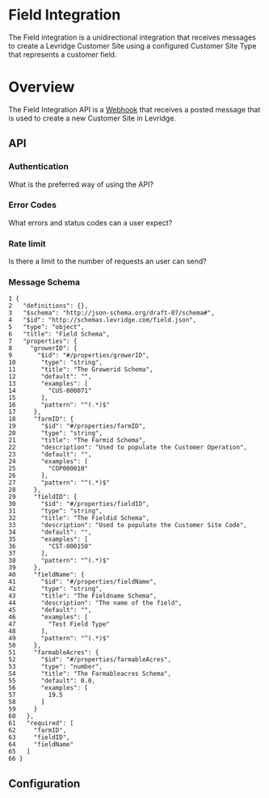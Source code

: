 ﻿# Field Integration
The Field integration is a unidirectional integration that receives messages to 
create a Levridge Customer Site using a configured Customer Site Type that represents
a customer field.

# Overview
The Field Integration API is a [Webhook](https://en.wikipedia.org/wiki/Webhook) that receives a posted message that is used
to create a new Customer Site in Levridge.

## API

### Authentication
What is the preferred way of using the API?

### Error Codes
What errors and status codes can a user expect?

### Rate limit
Is there a limit to the number of requests an user can send?

### Message Schema
    1 {
    2   "definitions": {},
    3   "$schema": "http://json-schema.org/draft-07/schema#",
    4   "$id": "http://schemas.levridge.com/field.json",
    5   "type": "object",
    6   "title": "Field Schema",
    7   "properties": {
    8     "growerID": {
    9       "$id": "#/properties/growerID",
    10       "type": "string",
    11       "title": "The Growerid Schema",
    12       "default": "",
    13       "examples": [
    14         "CUS-000071"
    15       ],
    16       "pattern": "^(.*)$"
    17     },
    18     "farmID": {
    19       "$id": "#/properties/farmID",
    20       "type": "string",
    21       "title": "The Farmid Schema",
    22       "description": "Used to populate the Customer Operation",
    23       "default": "",
    24       "examples": [
    25         "COP000010"
    26       ],
    27       "pattern": "^(.*)$"
    28     },
    29     "fieldID": {
    30       "$id": "#/properties/fieldID",
    31       "type": "string",
    32       "title": "The Fieldid Schema",
    33       "description": "Used to populate the Customer Site Code",
    34       "default": "",
    35       "examples": [
    36         "CST-000150"
    37       ],
    38       "pattern": "^(.*)$"
    39     },
    40     "fieldName": {
    41       "$id": "#/properties/fieldName",
    42       "type": "string",
    43       "title": "The Fieldname Schema",
    44       "description": "The name of the field",
    45       "default": "",
    46       "examples": [
    47         "Test Field Type"
    48       ],
    49       "pattern": "^(.*)$"
    50     },
    51     "farmableAcres": {
    52       "$id": "#/properties/farmableAcres",
    53       "type": "number",
    54       "title": "The Farmableacres Schema",
    55       "default": 0.0,
    56       "examples": [
    57         19.5
    58       ]
    59     }
    60   },
    61   "required": [
    62     "farmID",
    63     "fieldID",
    64     "fieldName"
    65   ]
    66 }


## Configuration
